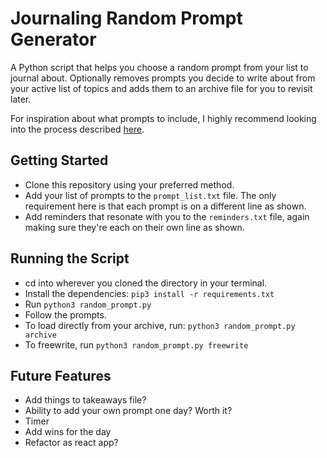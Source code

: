 # Journaling Random Prompt Generator
A Python script that helps you choose a random prompt from your list to journal about. Optionally removes prompts you decide to write about from your active list of topics and adds them to an archive file for you to revisit later.

For inspiration about what prompts to include, I highly recommend looking into the process described [here](https://www.thecureforchronicpain.com/journalspeak).

## Getting Started
- Clone this repository using your preferred method. 
- Add your list of prompts to the `prompt_list.txt` file. The only requirement here is that each prompt is on a different line as shown.
- Add reminders that resonate with you to the `reminders.txt` file, again making sure they're each on their own line as shown.

## Running the Script
- cd into wherever you cloned the directory in your terminal.
- Install the dependencies: `pip3 install -r requirements.txt`
- Run `python3 random_prompt.py`
- Follow the prompts.
- To load directly from your archive, run: `python3 random_prompt.py archive`
- To freewrite, run `python3 random_prompt.py freewrite`

## Future Features
- Add things to takeaways file?
- Ability to add your own prompt one day? Worth it?
- Timer
- Add wins for the day
- Refactor as react app?